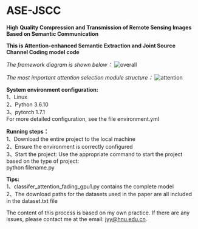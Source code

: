# ASE-JSCC
**High Quality Compression and Transmission of Remote Sensing Images Based on Semantic Communication**

**This is Attention-enhanced Semantic Extraction and Joint Source Channel Coding model code**

*The framework diagram is shown below：*
![overall](https://github.com/user-attachments/assets/1ee9f51b-6a92-43dd-a522-b2da16d2255f)

*The most important attention selection module structure：*
![attention](https://github.com/user-attachments/assets/12ba839f-7f6f-4523-a516-98fbbf5d75ba)

**System environment configuration:**  
  1、Linux  
  2、Python 3.6.10  
  3、pytorch 1.7.1  
  For more detailed configuration, see the file environment.yml  

**Running steps：**  
  1、Download the entire project to the local machine  
  2、Ensure the environment is correctly configured  
  3、Start the project: Use the appropriate command to start the project based on the type of project:  
    python filename.py  

**Tips:**  
  1、classifer_attention_fading_gpu1.py contains the complete model  
  2、The download paths for the datasets used in the paper are all included in the dataset.txt file  

The content of this process is based on my own practice. If there are any issues, please contact me at the email: jyy@hnu.edu.cn.





